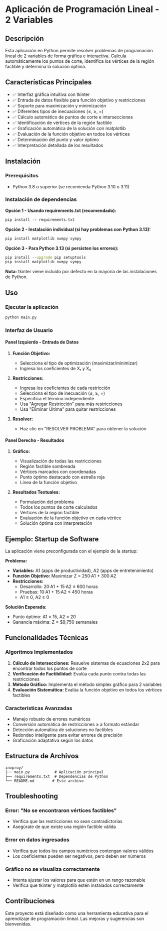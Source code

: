 # Aplicación de Programación Lineal - 2 Variables

## Descripción

Esta aplicación en Python permite resolver problemas de programación lineal de 2 variables de forma gráfica e interactiva. Calcula automáticamente los puntos de corte, identifica los vértices de la región factible y determina la solución óptima.

## Características Principales

- ✅ Interfaz gráfica intuitiva con tkinter
- ✅ Entrada de datos flexible para función objetivo y restricciones
- ✅ Soporte para maximización y minimización
- ✅ Diferentes tipos de inecuaciones (≤, ≥, =)
- ✅ Cálculo automático de puntos de corte e intersecciones
- ✅ Identificación de vértices de la región factible
- ✅ Graficación automática de la solución con matplotlib
- ✅ Evaluación de la función objetivo en todos los vértices
- ✅ Determinación del punto y valor óptimo
- ✅ Interpretación detallada de los resultados

## Instalación

### Prerequisitos

- Python 3.8 o superior (se recomienda Python 3.10 o 3.11)

### Instalación de dependencias

**Opción 1 - Usando requirements.txt (recomendado):**

```bash
pip install -r requirements.txt
```

**Opción 2 - Instalación individual (si hay problemas con Python 3.13):**

```bash
pip install matplotlib numpy sympy
```

**Opción 3 - Para Python 3.13 (si persisten los errores):**

```bash
pip install --upgrade pip setuptools
pip install matplotlib numpy sympy
```

**Nota:** tkinter viene incluido por defecto en la mayoría de las instalaciones de Python.

## Uso

### Ejecutar la aplicación

```bash
python main.py
```

### Interfaz de Usuario

#### Panel Izquierdo - Entrada de Datos

1. **Función Objetivo:**

   - Selecciona el tipo de optimización (maximizar/minimizar)
   - Ingresa los coeficientes de X₁ y X₂

2. **Restricciones:**

   - Ingresa los coeficientes de cada restricción
   - Selecciona el tipo de inecuación (≤, ≥, =)
   - Especifica el término independiente
   - Usa "Agregar Restricción" para más restricciones
   - Usa "Eliminar Última" para quitar restricciones

3. **Resolver:**
   - Haz clic en "RESOLVER PROBLEMA" para obtener la solución

#### Panel Derecho - Resultados

1. **Gráfico:**

   - Visualización de todas las restricciones
   - Región factible sombreada
   - Vértices marcados con coordenadas
   - Punto óptimo destacado con estrella roja
   - Línea de la función objetivo

2. **Resultados Textuales:**
   - Formulación del problema
   - Todos los puntos de corte calculados
   - Vértices de la región factible
   - Evaluación de la función objetivo en cada vértice
   - Solución óptima con interpretación

## Ejemplo: Startup de Software

La aplicación viene preconfigurada con el ejemplo de la startup:

**Problema:**

- **Variables:** A1 (apps de productividad), A2 (apps de entretenimiento)
- **Función Objetivo:** Maximizar Z = 250·A1 + 300·A2
- **Restricciones:**
  - Desarrollo: 20·A1 + 15·A2 ≤ 600 horas
  - Pruebas: 10·A1 + 15·A2 ≤ 450 horas
  - A1 ≥ 0, A2 ≥ 0

**Solución Esperada:**

- Punto óptimo: A1 = 15, A2 = 20
- Ganancia máxima: Z = $9,750 semanales

## Funcionalidades Técnicas

### Algoritmos Implementados

1. **Cálculo de Intersecciones:** Resuelve sistemas de ecuaciones 2x2 para encontrar todos los puntos de corte
2. **Verificación de Factibilidad:** Evalúa cada punto contra todas las restricciones
3. **Método Gráfico:** Implementa el método simplex gráfico para 2 variables
4. **Evaluación Sistemática:** Evalúa la función objetivo en todos los vértices factibles

### Características Avanzadas

- Manejo robusto de errores numéricos
- Conversión automática de restricciones ≥ a formato estándar
- Detección automática de soluciones no factibles
- Redondeo inteligente para evitar errores de precisión
- Graficación adaptativa según los datos

## Estructura de Archivos

```
invproy/
├── main.py           # Aplicación principal
├── requirements.txt  # Dependencias de Python
└── README.md        # Este archivo
```

## Troubleshooting

### Error: "No se encontraron vértices factibles"

- Verifica que las restricciones no sean contradictorias
- Asegúrate de que existe una región factible válida

### Error en datos ingresados

- Verifica que todos los campos numéricos contengan valores válidos
- Los coeficientes pueden ser negativos, pero deben ser números

### Gráfico no se visualiza correctamente

- Intenta ajustar los valores para que estén en un rango razonable
- Verifica que tkinter y matplotlib estén instalados correctamente

## Contribuciones

Este proyecto está diseñado como una herramienta educativa para el aprendizaje de programación lineal. Las mejoras y sugerencias son bienvenidas.
